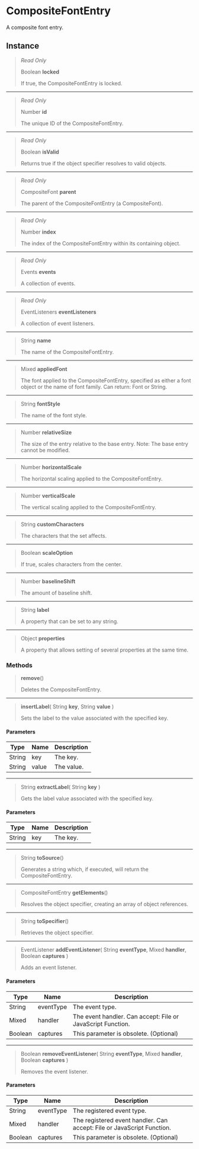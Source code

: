 # CompositeFontEntry
A composite font entry.

## Instance
> *Read Only* 
> 
> Boolean **locked** 
>
> If true, the CompositeFontEntry is locked.
*** 
> *Read Only* 
> 
> Number **id** 
>
> The unique ID of the CompositeFontEntry.
*** 
> *Read Only* 
> 
> Boolean **isValid** 
>
> Returns true if the object specifier resolves to valid objects.
*** 
> *Read Only* 
> 
> CompositeFont **parent** 
>
> The parent of the CompositeFontEntry (a CompositeFont).
*** 
> *Read Only* 
> 
> Number **index** 
>
> The index of the CompositeFontEntry within its containing object.
*** 
> *Read Only* 
> 
> Events **events** 
>
> A collection of events.
*** 
> *Read Only* 
> 
> EventListeners **eventListeners** 
>
> A collection of event listeners.
*** 
> String **name** 
>
> The name of the CompositeFontEntry.
*** 
> Mixed **appliedFont** 
>
> The font applied to the CompositeFontEntry, specified as either a font object or the name of font family. Can return: Font or String.
*** 
> String **fontStyle** 
>
> The name of the font style.
*** 
> Number **relativeSize** 
>
> The size of the entry relative to the base entry. Note: The base entry cannot be modified.
*** 
> Number **horizontalScale** 
>
> The horizontal scaling applied to the CompositeFontEntry.
*** 
> Number **verticalScale** 
>
> The vertical scaling applied to the CompositeFontEntry.
*** 
> String **customCharacters** 
>
> The characters that the set affects.
*** 
> Boolean **scaleOption** 
>
> If true, scales characters from the center.
*** 
> Number **baselineShift** 
>
> The amount of baseline shift.
*** 
> String **label** 
>
> A property that can be set to any string.
*** 
> Object **properties** 
>
> A property that allows setting of several properties at the same time.

### Methods
> **remove**()
> 
> Deletes the CompositeFontEntry.
*** 
> **insertLabel**( String **key**, String **value** )
> 
> Sets the label to the value associated with the specified key.
#### Parameters
| Type | Name | Description |
|---|---|---|
| String | key | The key. |
| String | value | The value. |

*** 
> String **extractLabel**( String **key** )
> 
> Gets the label value associated with the specified key.
#### Parameters
| Type | Name | Description |
|---|---|---|
| String | key | The key. |

*** 
> String **toSource**()
> 
> Generates a string which, if executed, will return the CompositeFontEntry.
*** 
> CompositeFontEntry **getElements**()
> 
> Resolves the object specifier, creating an array of object references.
*** 
> String **toSpecifier**()
> 
> Retrieves the object specifier.
*** 
> EventListener **addEventListener**( String **eventType**, Mixed **handler**, Boolean **captures** )
> 
> Adds an event listener.
#### Parameters
| Type | Name | Description |
|---|---|---|
| String | eventType | The event type. |
| Mixed | handler | The event handler. Can accept: File or JavaScript Function. |
| Boolean | captures | This parameter is obsolete. (Optional) |

*** 
> Boolean **removeEventListener**( String **eventType**, Mixed **handler**, Boolean **captures** )
> 
> Removes the event listener.
#### Parameters
| Type | Name | Description |
|---|---|---|
| String | eventType | The registered event type. |
| Mixed | handler | The registered event handler. Can accept: File or JavaScript Function. |
| Boolean | captures | This parameter is obsolete. (Optional) |


